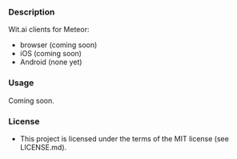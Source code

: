 ### Description
Wit.ai clients for Meteor:
- browser (coming soon)
- iOS (coming soon)
- Android (none yet)

### Usage
Coming soon.

### License
- This project is licensed under the terms of the MIT license (see LICENSE.md).